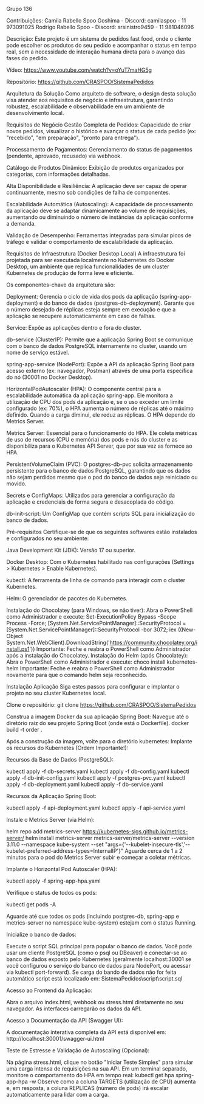 Grupo 136

Contribuições:
Camila Rabello Spoo Goshima - Discord: camilaspoo - 11 973091025
Rodrigo Rabello Spoo - Discord: srsinistro9459 - 11 981046096

Descrição:
Este projeto é um sistema de pedidos fast food, onde o cliente pode escolher os produtos do seu pedido e acompanhar o status em tempo real, sem a necessidade de interação humana direta para o avanço das fases do pedido.

Vídeo:
https://www.youtube.com/watch?v=oYuT7maHG5g

Repositório:
https://github.com/CRASPOO/SistemaPedidos

Arquitetura da Solução
Como arquiteto de software, o design desta solução visa atender aos requisitos de negócio e infraestrutura, garantindo robustez, escalabilidade e observabilidade em um ambiente de desenvolvimento local.

Requisitos de Negócio
Gestão Completa de Pedidos: Capacidade de criar novos pedidos, visualizar o histórico e avançar o status de cada pedido (ex: "recebido", "em preparação", "pronto para entrega").

Processamento de Pagamentos: 
Gerenciamento do status de pagamentos (pendente, aprovado, recusado) via webhook.

Catálogo de Produtos Dinâmico: 
Exibição de produtos organizados por categorias, com informações detalhadas.

Alta Disponibilidade e Resiliência: 
A aplicação deve ser capaz de operar continuamente, mesmo sob condições de falha de componentes.

Escalabilidade Automática (Autoscaling): 
A capacidade de processamento da aplicação deve se adaptar dinamicamente ao volume de requisições, aumentando ou diminuindo o número de instâncias da aplicação conforme a demanda.

Validação de Desempenho: 
Ferramentas integradas para simular picos de tráfego e validar o comportamento de escalabilidade da aplicação.

Requisitos de Infraestrutura (Docker Desktop Local)
A infraestrutura foi projetada para ser executada localmente no Kubernetes do Docker Desktop, um ambiente que replica funcionalidades de um cluster Kubernetes de produção de forma leve e eficiente.

Os componentes-chave da arquitetura são:

Deployment: Gerencia o ciclo de vida dos pods da aplicação (spring-app-deployment) e do banco de dados (postgres-db-deployment). Garante que o número desejado de réplicas esteja sempre em execução e que a aplicação se recupere automaticamente em caso de falhas.

Service: Expõe as aplicações dentro e fora do cluster.

db-service (ClusterIP): Permite que a aplicação Spring Boot se comunique com o banco de dados PostgreSQL internamente no cluster, usando um nome de serviço estável.

spring-app-service (NodePort): Expõe a API da aplicação Spring Boot para acesso externo (ex: navegador, Postman) através de uma porta específica do nó (30001 no Docker Desktop).

HorizontalPodAutoscaler (HPA): O componente central para a escalabilidade automática da aplicação spring-app. Ele monitora a utilização de CPU dos pods da aplicação e, se o uso exceder um limite configurado (ex: 70%), o HPA aumenta o número de réplicas até o máximo definido. Quando a carga diminui, ele reduz as réplicas. O HPA depende do Metrics Server.

Metrics Server: Essencial para o funcionamento do HPA. Ele coleta métricas de uso de recursos (CPU e memória) dos pods e nós do cluster e as disponibiliza para o Kubernetes API Server, que por sua vez as fornece ao HPA.

PersistentVolumeClaim (PVC): O postgres-db-pvc solicita armazenamento persistente para o banco de dados PostgreSQL, garantindo que os dados não sejam perdidos mesmo que o pod do banco de dados seja reiniciado ou movido.

Secrets e ConfigMaps: Utilizados para gerenciar a configuração da aplicação e credenciais de forma segura e desacoplada do código.

db-init-script: Um ConfigMap que contém scripts SQL para inicialização do banco de dados.

Pré-requisitos
Certifique-se de que os seguintes softwares estão instalados e configurados no seu ambiente:

Java Development Kit (JDK): Versão 17 ou superior.

Docker Desktop: Com o Kubernetes habilitado nas configurações (Settings > Kubernetes > Enable Kubernetes).

kubectl: A ferramenta de linha de comando para interagir com o cluster Kubernetes.

Helm: O gerenciador de pacotes do Kubernetes.

Instalação do Chocolatey (para Windows, se não tiver):
Abra o PowerShell como Administrador e execute:
Set-ExecutionPolicy Bypass -Scope Process -Force; [System.Net.ServicePointManager]::SecurityProtocol = [System.Net.ServicePointManager]::SecurityProtocol -bor 3072; iex ((New-Object System.Net.WebClient).DownloadString('https://community.chocolatey.org/install.ps1'))
Importante: Feche e reabra o PowerShell como Administrador após a instalação do Chocolatey.
Instalação do Helm (após Chocolatey):
Abra o PowerShell como Administrador e execute:
choco install kubernetes-helm
Importante: Feche e reabra o PowerShell como Administrador novamente para que o comando helm seja reconhecido.

Instalação Aplicação
Siga estes passos para configurar e implantar o projeto no seu cluster Kubernetes local.

Clone o repositório:
git clone https://github.com/CRASPOO/SistemaPedidos

Construa a imagem Docker da sua aplicação Spring Boot:
Navegue até o diretório raiz do seu projeto Spring Boot (onde está o Dockerfile).
docker build -t order .

Após a construção da imagem, volte para o diretório kubernetes:
Implante os recursos do Kubernetes (Ordem Importante!):

Recursos da Base de Dados (PostgreSQL):

kubectl apply -f db-secrets.yaml
kubectl apply -f db-config.yaml
kubectl apply -f db-init-config.yaml
kubectl apply -f postgres-pvc.yaml
kubectl apply -f db-deployment.yaml
kubectl apply -f db-service.yaml

Recursos da Aplicação Spring Boot:

kubectl apply -f api-deployment.yaml
kubectl apply -f api-service.yaml

Instale o Metrics Server (via Helm):

helm repo add metrics-server https://kubernetes-sigs.github.io/metrics-server/
helm install metrics-server metrics-server/metrics-server --version 3.11.0 --namespace kube-system --set "args={'--kubelet-insecure-tls','--kubelet-preferred-address-types=InternalIP'}"
Aguarde cerca de 1 a 2 minutos para o pod do Metrics Server subir e começar a coletar métricas.

Implante o Horizontal Pod Autoscaler (HPA):

kubectl apply -f spring-app-hpa.yaml

Verifique o status de todos os pods:

kubectl get pods -A

Aguarde até que todos os pods (incluindo postgres-db, spring-app e metrics-server no namespace kube-system) estejam com o status Running.

Inicialize o banco de dados:

Execute o script SQL principal para popular o banco de dados. Você pode usar um cliente PostgreSQL (como o psql ou DBeaver) e conectar-se ao banco de dados exposto pelo Kubernetes (geralmente localhost:30001 se você configurou o serviço do banco de dados para NodePort, ou acessar via kubectl port-forward).
Se carga do bando de dados não for feita automático   script está localizado em: SistemaPedidos\script\script.sql

Acesso ao Frontend da Aplicação:

Abra o arquivo index.html, webhook ou stress.html diretamente no seu navegador. As interfaces carregarão os dados da API.

Acesso a Documentação da API (Swagger UI):

A documentação interativa completa da API está disponível em:
http://localhost:30001/swagger-ui.html

Teste de Estresse e Validação de Autoscaling (Opcional):

Na página stress.html, clique no botão "Iniciar Teste Simples" para simular uma carga intensa de requisições na sua API.
Em um terminal separado, monitore o comportamento do HPA em tempo real:
kubectl get hpa spring-app-hpa -w
Observe como a coluna TARGETS (utilização de CPU) aumenta e, em resposta, a coluna REPLICAS (número de pods) irá escalar automaticamente para lidar com a carga.



